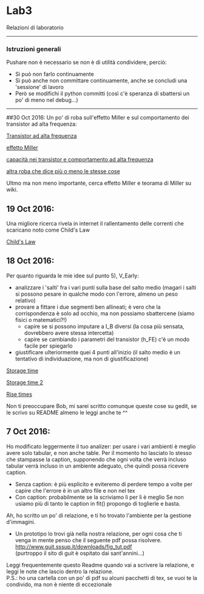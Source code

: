 # Lab3
Relazioni di laboratorio

---
### Istruzioni generali
Pushare non è necessario se non è di utilità condividere, perciò:
* Si può non farlo continuamente
* Si può anche non committare continuamente, anche se concludi una 'sessione' di lavoro
* Però se modifichi il python committi (così c'è speranza di sbattersi un po' di meno nel debug...)

---
##30 Oct 2016:
Un po' di roba sull'effetto Miller e sul comportamento dei transistor ad alta frequenza:

[Transistor ad alta frequenza](http://studenti.fisica.unifi.it/~carla/appunti/2011-12/cap.8.pdf)

[effetto Miller](http://www-inst.eecs.berkeley.edu/~ee105/fa03/handouts/lectures/Lecture20.pdf)

[capacità nei transistor e comportamento ad alta frequenza](http://whites.sdsmt.edu/classes/ee320/notes/320Lecture22.pdf)

[altra roba che dice più o meno le stesse cose](https://rammohanreddyiisc.files.wordpress.com/2016/09/ce_amp_theory.pdf)

Ultmo ma non meno importante, cerca effetto Miller e teorama di Miller su wiki.

## 19 Oct 2016:
Una migliore ricerca rivela in internet il rallentamento delle correnti che scaricano noto come Child's Law

[Child's Law](https://en.wikipedia.org/wiki/Space_charge#Child.27s_Law "rallentamento scarica per space charge")
## 18 Oct 2016:
Per quanto riguarda le mie idee sul punto 5), V_Early:
* analizzare i 'salti' fra i vari punti sulla base del salto medio (magari i salti si possono pesare in qualche modo con l'errore, almeno un peso relativo)
* provare a fittare i due segmenti ben allineati; è vero che la corrispondenza è solo ad occhio, ma non possiamo sbattercene (siamo fisici o matematici?!)
	* capire se si possono imputare a I_B diversi (la cosa più sensata, dovrebbero avere stessa intercetta)
	* capire se cambiando i parametri del transistor (h_FE) c'è un modo facile per spiegarlo
* giustificare ulteriormente quei 4 punti all'inizio (il salto medio è un tentativo di individuazione, ma non di giustificazione)

[Storage time](http://aries.ucsd.edu/NAJMABADI/CLASS/ECE65/06-W/NOTES/BJT1.pdf "Migliore reference di internet su accumulo di carica spaziale")

[Storage time 2](http://electronics.stackexchange.com/questions/23349/what-is-wrong-here-a-simple-npn-switch "L'unica in cui dice che è quello veramente rilevante")

[Rise times](www.srmuniv.ac.in/downloads/transistor_as_a_switch.doc "denominazione dei vari tempi")


Non ti preoccupare Bob, mi sarei scritto comunque queste cose su gedit, se le scrivo su README almeno le leggi anche te ^^

## 7 Oct 2016:
Ho modificato leggermente il tuo analizer: per usare i vari ambienti è meglio avere solo tabular, e non anche table.
Per il momento ho lasciato lo stesso che stampasse la caption, supponendo che ogni volta che verrà incluso tabular verrà incluso in un ambiente adeguato, che quindi possa ricevere caption.
* Senza caption: è più esplicito e eviteremo di perdere tempo a volte per capire che l'errore è in un altro file e non nel tex
* Con caption: probabilmente se la scriviamo lì per lì è meglio
Se non usiamo più di tanto le caption in fit() propongo di toglierle e basta.

Ah, ho scritto un po' di relazione, e ti ho trovato l'ambiente per la gestione d'immagini.
* Un prototipo lo trovi già nella nostra relazione, per ogni cosa che ti venga in mente penso che il seguente pdf possa risolvere.
<br/> http://www.guit.sssup.it/downloads/fig_tut.pdf
<br/> (purtroppo il sito di guit è ospitato dai sant'annini...)

Leggi frequentemente questo Readme quando vai a scrivere la relazione, e leggi le note che lascio dentro la relazione.   
P.S.: ho una cartella con un po' di pdf su alcuni pacchetti di tex, se vuoi te la condivido, ma non è niente di eccezionale
